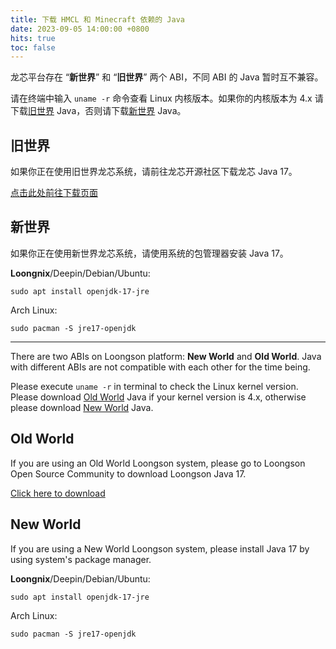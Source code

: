 ```yaml
---
title: 下载 HMCL 和 Minecraft 依赖的 Java
date: 2023-09-05 14:00:00 +0800
hits: true
toc: false
---
```


龙芯平台存在 “**新世界**” 和 “**旧世界**” 两个 ABI，不同 ABI 的 Java 暂时互不兼容。

请在终端中输入 `uname -r` 命令查看 Linux 内核版本。如果你的内核版本为 4.x 请下载[旧世界](#旧世界) Java，否则请下载[新世界](#新世界) Java。

## 旧世界

如果你正在使用旧世界龙芯系统，请前往龙芯开源社区下载龙芯 Java 17。

[点击此处前往下载页面](https://www.loongnix.cn/zh/api/java/downloads-jdk17/index.html)

## 新世界

如果你正在使用新世界龙芯系统，请使用系统的包管理器安装 Java 17。

**Loongnix**/Deepin/Debian/Ubuntu:

```
sudo apt install openjdk-17-jre
```

Arch Linux:

```
sudo pacman -S jre17-openjdk
```

---

There are two ABIs on Loongson platform: **New World** and **Old World**. Java with different ABIs are not compatible with each other for the time being.

Please execute `uname -r` in terminal to check the Linux kernel version. Please download [Old World](#old-world) Java if your kernel version is 4.x, otherwise please download [New World](#new-world) Java.

## Old World

If you are using an Old World Loongson system, please go to Loongson Open Source Community to download Loongson Java 17.

[Click here to download](https://www.loongnix.cn/zh/api/java/downloads-jdk17/index.html)

## New World

If you are using a New World Loongson system, please install Java 17 by using system's package manager.

**Loongnix**/Deepin/Debian/Ubuntu:

```
sudo apt install openjdk-17-jre
```

Arch Linux:

```
sudo pacman -S jre17-openjdk
```

